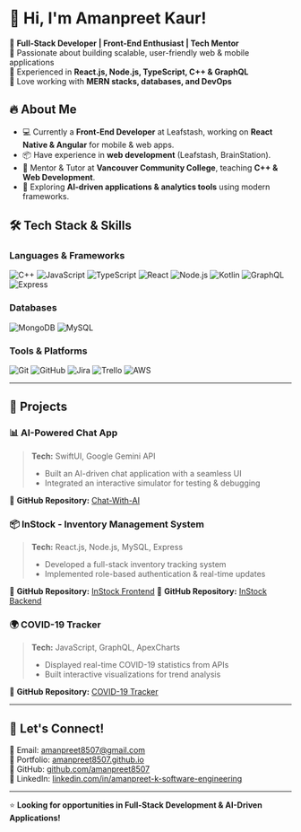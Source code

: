 # 👋 Hi, I'm Amanpreet Kaur!  

🚀 **Full-Stack Developer | Front-End Enthusiast | Tech Mentor**  
🔹 Passionate about building scalable, user-friendly web & mobile applications  
🔹 Experienced in **React.js, Node.js, TypeScript, C++ & GraphQL**  
🔹 Love working with **MERN stacks, databases, and DevOps**  

## 🔥 **About Me**
- 💻 Currently a **Front-End Developer** at Leafstash, working on **React Native & Angular** for mobile & web apps.  
- 📦 Have experience in **web development** (Leafstash, BrainStation).  
- 🔬 Mentor & Tutor at **Vancouver Community College**, teaching **C++ & Web Development**.  
- 🌱 Exploring **AI-driven applications & analytics tools** using modern frameworks.  

## 🛠 **Tech Stack & Skills**
### **Languages & Frameworks**
![C++](https://img.shields.io/badge/C++-00599C?style=flat&logo=c%2B%2B&logoColor=white)
![JavaScript](https://img.shields.io/badge/JavaScript-F7DF1E?style=flat&logo=javascript&logoColor=black)
![TypeScript](https://img.shields.io/badge/TypeScript-3178C6?style=flat&logo=typescript&logoColor=white)
![React](https://img.shields.io/badge/React-61DAFB?style=flat&logo=react&logoColor=black)
![Node.js](https://img.shields.io/badge/Node.js-339933?style=flat&logo=node.js&logoColor=white)
![Kotlin](https://img.shields.io/badge/Kotlin-7F52B5?style=flat&logo=kotlin&logoColor=white)
![GraphQL](https://img.shields.io/badge/GraphQL-E10098?style=flat&logo=graphql&logoColor=white)
![Express](https://img.shields.io/badge/Express-000000?style=flat&logo=express&logoColor=white)


### **Databases**
![MongoDB](https://img.shields.io/badge/MongoDB-47A248?style=flat&logo=mongodb&logoColor=white)
![MySQL](https://img.shields.io/badge/MySQL-4479A1?style=flat&logo=mysql&logoColor=white)


### **Tools & Platforms**
![Git](https://img.shields.io/badge/Git-F05032?style=flat&logo=git&logoColor=white)
![GitHub](https://img.shields.io/badge/GitHub-181717?style=flat&logo=github&logoColor=white)
![Jira](https://img.shields.io/badge/Jira-0052CC?style=flat&logo=jira&logoColor=white)
![Trello](https://img.shields.io/badge/Trello-0079D6?style=flat&logo=trello&logoColor=white)
![AWS](https://img.shields.io/badge/AWS-232F3E?style=flat&logo=amazonaws&logoColor=white)

---

## 🚀 **Projects**
### **📊 AI-Powered Chat App**  
> **Tech:** SwiftUI, Google Gemini API  
> - Built an AI-driven chat application with a seamless UI  
> - Integrated an interactive simulator for testing & debugging

🔗 **GitHub Repository:** [Chat-With-AI](https://github.com/amanpreet8507/Chat-With-AI)


### **📦 InStock - Inventory Management System**  
> **Tech:** React.js, Node.js, MySQL, Express  
> - Developed a full-stack inventory tracking system  
> - Implemented role-based authentication & real-time updates  

🔗 **GitHub Repository:** [InStock Frontend](https://github.com/amanpreet8507/instock-frontend)
🔗 **GitHub Repository:** [InStock Backend](https://github.com/amanpreet8507/instock-backend)


### **🌍 COVID-19 Tracker**  
> **Tech:** JavaScript, GraphQL, ApexCharts  
> - Displayed real-time COVID-19 statistics from APIs  
> - Built interactive visualizations for trend analysis  

🔗 **GitHub Repository:** [COVID-19 Tracker](https://github.com/amanpreet8507/Covid_Tracker_App)


---

## 🎯 **Let's Connect!**
📧 Email: [amanpreet8507@gmail.com](mailto:amanpreet8507@gmail.com)  
🔗 Portfolio: [amanpreet8507.github.io](https://amanpreet8507.github.io)  
🐙 GitHub: [github.com/amanpreet8507](https://github.com/amanpreet8507)  
💼 LinkedIn: [linkedin.com/in/amanpreet-k-software-engineering](https://www.linkedin.com/in/amanpreet-k-software-engineering/)  

---

⭐ **Looking for opportunities in Full-Stack Development & AI-Driven Applications!**  
